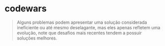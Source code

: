 # codewars
>   Alguns problemas podem apresentar uma solução considerada ineficiente ou até mesmo deselagante, mas eles apenas refletem uma evolução, note que desafios mais recentes tendem a possuir soluções melhores.
